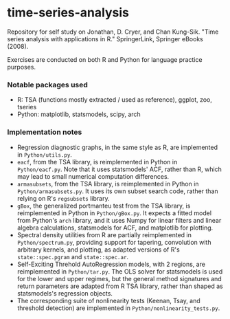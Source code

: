# time-series-analysis

Repository for self study on Jonathan, D. Cryer, and Chan Kung-Sik. "Time series analysis with applications in R." SpringerLink, Springer eBooks (2008).

Exercises are conducted on both R and Python for language practice purposes. 

### Notable packages used
- R: TSA (functions mostly extracted / used as reference), ggplot, zoo, tseries
- Python: matplotlib, statsmodels, scipy, arch

### Implementation notes
- Regression diagnostic graphs, in the same style as R, are implemented in `Python/utils.py`.
- `eacf`, from the TSA library, is reimplemented in Python in `Python/eacf.py`.  Note that it uses statsmodels' ACF, rather than R, which may lead to small numerical computation differences.
- `armasubsets`, from the TSA library, is reimplemented in Python in `Python/armasubsets.py`.  It uses its own subset search code, rather than relying on R's `regsubsets` library.
- `gBox`, the generalized portmanteu test from the TSA library, is reimplemented in Python in `Python/gBox.py`.  It expects a fitted model from Python's `arch` library, and it uses Numpy for linear filters and linear algebra calculations, statsmodels for ACF, and matplotlib for plotting.
- Spectral density utilities from R are partially reimplemented in `Python/spectrum.py`, providing support for tapering, convolution with arbitrary kernels, and plotting, as adapted versions of R's `state::spec.pgram` and `state::spec.ar`.
- Self-Exciting Threhold AutoRegression models, with 2 regions, are reimplemented in `Python/tar.py`. The OLS solver for statsmodels is used for the lower and upper regimes, but the general method signatures and return parameters are adapted from R TSA library, rather than shaped as statsmodels's regression objects.
- The corresponding suite of nonlinearity tests (Keenan, Tsay, and threshold detection) are implemented in `Python/nonlinearity_tests.py`.